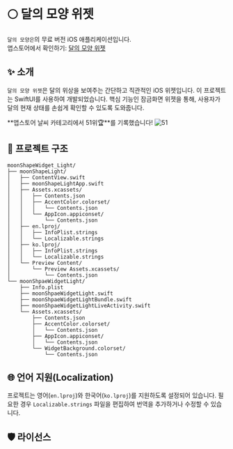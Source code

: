 # 🌕 달의 모양 위젯

`달의 모양은`의 무료 버전 iOS 애플리케이션입니다.  
앱스토어에서 확인하기: [달의 모양 위젯](https://apps.apple.com/kr/app/moon-shape-widget/id1665266588?l=kr)

## ✨ 소개

`달의 모양 위젯`은 달의 위상을 보여주는 간단하고 직관적인 iOS 위젯입니다. 이 프로젝트는 SwiftUI를 사용하여 개발되었습니다. 핵심 기능인 잠금화면 위젯을 통해, 사용자가 달의 현재 상태를 손쉽게 확인할 수 있도록 도와줍니다.  

  

**앱스토어 날씨 카테고리에서 51위🏆**를 기록했습니다!
![51](https://github.com/user-attachments/assets/a4f01471-42cc-4860-b521-845fefbcfe1b)


## 📂 프로젝트 구조
```plain text
moonShapeWidget_Light/
├── moonShapeLight/
│   ├── ContentView.swift
│   ├── moonShapeLightApp.swift
│   ├── Assets.xcassets/
│   │   ├── Contents.json
│   │   ├── AccentColor.colorset/
│   │   │   └── Contents.json
│   │   └── AppIcon.appiconset/
│   │       └── Contents.json
│   ├── en.lproj/
│   │   ├── InfoPlist.strings
│   │   └── Localizable.strings
│   ├── ko.lproj/
│   │   ├── InfoPlist.strings
│   │   └── Localizable.strings
│   └── Preview Content/
│       └── Preview Assets.xcassets/
│           └── Contents.json
└── moonShpaeWidgetLight/
    ├── Info.plist
    ├── moonShpaeWidgetLight.swift
    ├── moonShpaeWidgetLightBundle.swift
    ├── moonShpaeWidgetLightLiveActivity.swift
    └── Assets.xcassets/
        ├── Contents.json
        ├── AccentColor.colorset/
        │   └── Contents.json
        ├── AppIcon.appiconset/
        │   └── Contents.json
        └── WidgetBackground.colorset/
            └── Contents.json
```
## 🌐 언어 지원(Localization)
프로젝트는 영어(`en.lproj`)와 한국어(`ko.lproj`)를 지원하도록 설정되어 있습니다. 필요한 경우 `Localizable.strings` 파일을 편집하여 번역을 추가하거나 수정할 수 있습니다.

## 🛡️ 라이선스